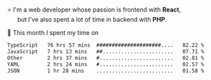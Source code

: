 ⭐ I'm a web developer whose passion is frontend with <b>React</b>,<br/>
&nbsp; &nbsp; &nbsp; but I've also spent a lot of time in backend with <b>PHP</b>.

📅 This month I spent my time on

<!--START_SECTION:waka-->

```txt
TypeScript   76 hrs 57 mins  #####################....   82.22 %
JavaScript   7 hrs 13 mins   ##.......................   07.71 %
Other        2 hrs 37 mins   #........................   02.81 %
YAML         2 hrs 24 mins   #........................   02.57 %
JSON         1 hr 28 mins    .........................   01.58 %
```

<!--END_SECTION:waka-->
